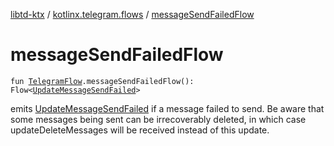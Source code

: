 [libtd-ktx](../index.md) / [kotlinx.telegram.flows](index.md) / [messageSendFailedFlow](./message-send-failed-flow.md)

# messageSendFailedFlow

`fun `[`TelegramFlow`](../kotlinx.telegram.core/-telegram-flow/index.md)`.messageSendFailedFlow(): Flow<`[`UpdateMessageSendFailed`](https://tdlibx.github.io/td/docs/org/drinkless/td/libcore/telegram/TdApi/UpdateMessageSendFailed.html)`>`

emits [UpdateMessageSendFailed](https://tdlibx.github.io/td/docs/org/drinkless/td/libcore/telegram/TdApi/UpdateMessageSendFailed.html) if a message failed to send. Be aware that some messages being
sent can be irrecoverably deleted, in which case updateDeleteMessages will be received instead of
this update.

